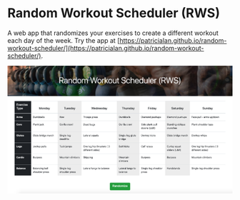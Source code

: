 # Random Workout Scheduler (RWS)

A web app that randomizes your exercises to create a different workout each day of the week. Try the app at [https://patricialan.github.io/random-workout-scheduler/](https://patricialan.github.io/random-workout-scheduler/).

![images/screenshot.png](images/screenshot.png)
